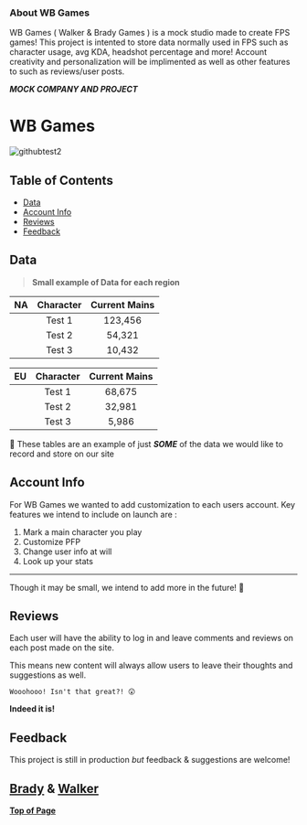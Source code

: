 <a name='top-id'></a>
### About WB Games
WB Games ( Walker & Brady Games ) is a mock studio made to create FPS games!
This project is intented to store data normally used in FPS such as character usage, avg KDA, headshot percentage and more!
Account creativity and personalization will be implimented as well as other features to such as reviews/user posts.

**_MOCK COMPANY AND PROJECT_**


# WB Games 


![githubtest2](https://user-images.githubusercontent.com/107230986/207778715-615c4363-1bf4-4f20-a9d2-d3836afba2fd.png)

## Table of Contents
- [Data](#data-id)
- [Account Info](#account-id)
- [Reviews](#review-id)
- [Feedback](#feedback-id)


## <a name='data-id'></a>Data
> **Small example of Data for each region**



| NA | Character | Current Mains |
| ----------- | :-----------: | :-----------: |
|  | Test 1 | 123,456 |
|  | Test 2 | 54,321 |
|  | Test 3 | 10,432 | 

| EU | Character | Current Mains |
| ----------- | :-----------: | :-----------: |
|  | Test 1 | 68,675 |
|  | Test 2 | 32,981 |
|  | Test 3 | 5,986 |

🔢 These tables are an example of just **_SOME_** of the data we would like to record and store on our site 

## <a name='account-id'></a> Account Info

For WB Games we wanted to add customization to each users account. Key features we intend to include on launch are : 
1. Mark a main character you play
2. Customize PFP 
3. Change user info at will
4. Look up your stats

---
Though it may be small, we intend to add more in the future! 🤝

## <a name='review-id'></a> Reviews

Each user will have the ability to log in and leave comments and reviews on each post made on the site.

This means new content will always allow users to leave their thoughts and suggestions as well.

`Wooohooo! Isn't that great?! 😲`

**Indeed it is!**

## <a name='feedback-id'></a> Feedback

This project is still in production _but_ feedback & suggestions are welcome!

<a href="mailto:kite.alva@gmail.com">Brady</a> & <a href="mailto:walkerhebert.dev@gmail.com">Walker</a>
---

**[Top of Page](#top-id)**
